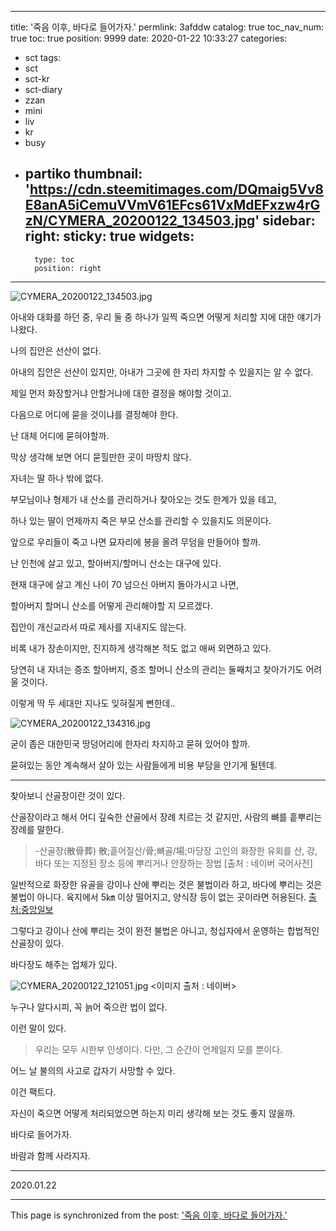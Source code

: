 
---
title: '죽음 이후, 바다로 들어가자.'
permlink: 3afddw
catalog: true
toc_nav_num: true
toc: true
position: 9999
date: 2020-01-22 10:33:27
categories:
- sct
tags:
- sct
- sct-kr
- sct-diary
- zzan
- mini
- liv
- kr
- busy
- partiko
thumbnail: 'https://cdn.steemitimages.com/DQmaig5Vv8E8anA5iCemuVVmV61EFcs61VxMdEFxzw4rGzN/CYMERA_20200122_134503.jpg'
sidebar:
    right:
        sticky: true
widgets:
    -
        type: toc
        position: right
---


![CYMERA_20200122_134503.jpg](https://cdn.steemitimages.com/DQmaig5Vv8E8anA5iCemuVVmV61EFcs61VxMdEFxzw4rGzN/CYMERA_20200122_134503.jpg)

아내와 대화를 하던 중, 우리 둘 중 하나가 일찍 죽으면 어떻게 처리할 지에 대한 얘기가 나왔다.

나의 집안은 선산이 없다.

아내의 집안은 선산이 있지만, 아내가 그곳에 한 자리 차지할 수 있을지는 알 수 없다.

제일 먼저 화장할거냐 안할거냐에 대한 결정을 해야할 것이고.

다음으로 어디에 묻을 것이냐를 결정해야 한다.

난 대체 어디에 묻혀야할까.

막상 생각해 보면 어디 묻힐만한 곳이 마땅치 않다.

자녀는 딸 하나 밖에 없다.

부모님이나 형제가 내 산소를 관리하거나 찾아오는 것도 한계가 있을 테고,

하나 있는 딸이 언제까지 죽은 부모 산소를 관리할 수 있을지도 의문이다.

앞으로 우리들이 죽고 나면 묘자리에 봉을 올려 무덤을 만들어야 할까.

난 인천에 살고 있고, 할아버지/할머니 산소는 대구에 있다.

현재 대구에 살고 계신 나이 70 넘으신 아버지 돌아가시고 나면,

할아버지 할머니 산소를 어떻게 관리해야할 지 모르겠다.

집안이 개신교라서 따로 제사를 지내지도 않는다.

비록 내가 장손이지만, 진지하게 생각해본 적도 없고 애써 외면하고 있다.

당연히 내 자녀는 증조 할아버지, 증조 할머니 산소의 관리는 둘째치고 찾아가기도 어려울 것이다.

이렇게 딱 두 세대만 지나도 잊혀질게 뻔한데..

![CYMERA_20200122_134316.jpg](https://cdn.steemitimages.com/DQmeiCsbV89kg6XheU2W146bg89qutdVuESwHKitTtXUVJW/CYMERA_20200122_134316.jpg)

굳이 좁은 대한민국 땅덩어리에 한자리 차지하고 묻혀 있어야 할까.

묻혀있는 동안 계속해서 살아 있는 사람들에게 비용 부담을 안기게 될텐데.

---

찾아보니 산골장이란 것이 있다.

산골장이라고 해서 어디 깊숙한 산골에서 장례 치르는 것 같지만, 사람의 뼈를 흩뿌리는 장례를 말한다.

> -산골장(散骨葬)
> 散;흩어질산/骨;뼈골/場;마당장
> 고인의 화장한 유회를 산, 강, 바다 또는 지정된 장소 등에 뿌리거나 안장하는 장법
> [출처 : 네이버 국어사전]

일반적으로 화장한 유골을 강이나 산에 뿌리는 것은 불법이라 하고, 바다에 뿌리는 것은 불법이 아니다.
육지에서 5㎞ 이상 떨어지고, 양식장 등이 없는 곳이라면 허용된다.
[출처:중앙일보](https://news.joins.com/article/8513812)

그렇다고 강이나 산에 뿌리는 것이 완전 불법은 아니고, 청십자에서 운영하는 합법적인 산골장이 있다.

바다장도 해주는 업체가 있다.

![CYMERA_20200122_121051.jpg](https://cdn.steemitimages.com/DQmRuvp4q6eDezyiHPMLi7VVHax3ayh8g8UAt1XC1U8TLWs/CYMERA_20200122_121051.jpg)
<이미지 출처 : 네이버>

누구나 알다시피, 꼭 늙어 죽으란 법이 없다.

이런 말이 있다.

> 우리는 모두 시한부 인생이다.
> 다만, 그 순간이 언제일지 모를 뿐이다.

어느 날 불의의 사고로 갑자기 사망할 수 있다.

이건 팩트다.

자신이 죽으면 어떻게 처리되었으면 하는지 미리 생각해 보는 것도 좋지 않을까.

바다로 들어가자.

바람과 함께 사라지자.

---

2020.01.22

- - -

This page is synchronized from the post: ['죽음 이후, 바다로 들어가자.'](https://steemit.com/@lucky2015/3afddw)
